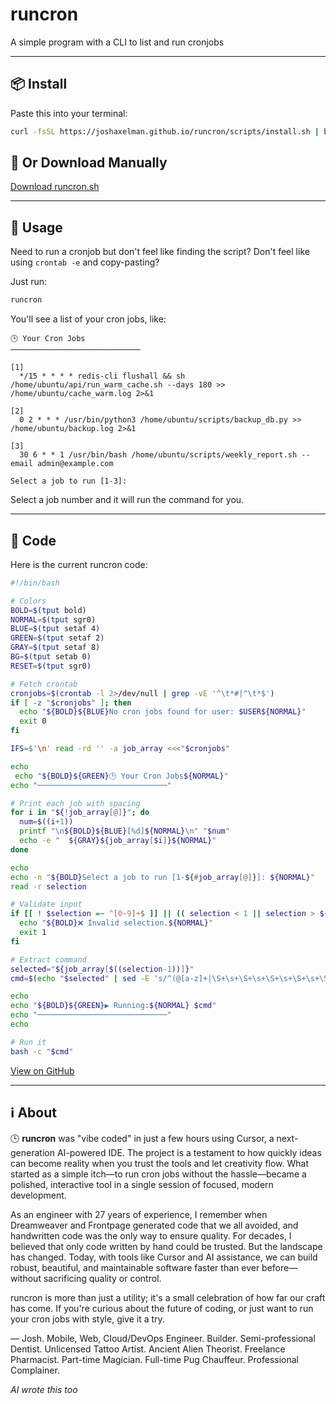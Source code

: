 # runcron
A simple program with a CLI to list and run cronjobs

---

## 📦 Install

Paste this into your terminal:

```sh
curl -fsSL https://joshaxelman.github.io/runcron/scripts/install.sh | bash
```

## 🔗 Or Download Manually

[Download runcron.sh](./scripts/runcron.sh)

---

## 📝 Usage

Need to run a cronjob but don't feel like finding the script?
Don't feel like using `crontab -e` and copy-pasting?

Just run:

```sh
runcron
```

You'll see a list of your cron jobs, like:

```
🕒 Your Cron Jobs
─────────────────────────────

[1]
  */15 * * * * redis-cli flushall && sh /home/ubuntu/api/run_warm_cache.sh --days 180 >> /home/ubuntu/cache_warm.log 2>&1

[2]
  0 2 * * * /usr/bin/python3 /home/ubuntu/scripts/backup_db.py >> /home/ubuntu/backup.log 2>&1

[3]
  30 6 * * 1 /usr/bin/bash /home/ubuntu/scripts/weekly_report.sh --email admin@example.com

Select a job to run [1-3]:
```

Select a job number and it will run the command for you.

---

## 📝 Code

Here is the current runcron code:

```bash
#!/bin/bash

# Colors
BOLD=$(tput bold)
NORMAL=$(tput sgr0)
BLUE=$(tput setaf 4)
GREEN=$(tput setaf 2)
GRAY=$(tput setaf 8)
BG=$(tput setab 0)
RESET=$(tput sgr0)

# Fetch crontab
cronjobs=$(crontab -l 2>/dev/null | grep -vE '^\t*#|^\t*$')
if [ -z "$cronjobs" ]; then
  echo "${BOLD}${BLUE}No cron jobs found for user: $USER${NORMAL}"
  exit 0
fi

IFS=$'\n' read -rd '' -a job_array <<<"$cronjobs"

echo
 echo "${BOLD}${GREEN}🕒 Your Cron Jobs${NORMAL}"
echo "─────────────────────────────"

# Print each job with spacing
for i in "${!job_array[@]}"; do
  num=$((i+1))
  printf "\n${BOLD}${BLUE}[%d]${NORMAL}\n" "$num"
  echo -e "  ${GRAY}${job_array[$i]}${NORMAL}"
done

echo
echo -n "${BOLD}Select a job to run [1-${#job_array[@]}]: ${NORMAL}"
read -r selection

# Validate input
if [[ ! $selection =~ ^[0-9]+$ ]] || (( selection < 1 || selection > ${#job_array[@]} )); then
  echo "${BOLD}❌ Invalid selection.${NORMAL}"
  exit 1
fi

# Extract command
selected="${job_array[$((selection-1))]}"
cmd=$(echo "$selected" | sed -E 's/^(@[a-z]+|\S+\s+\S+\s+\S+\s+\S+\s+\S+)\s+//')

echo
echo "${BOLD}${GREEN}▶️ Running:${NORMAL} $cmd"
echo "─────────────────────────────"
echo

# Run it
bash -c "$cmd"
```

[View on GitHub](https://github.com/joshaxelman/runcron)

---

## ℹ️ About

🕒 **runcron** was "vibe coded" in just a few hours using Cursor, a next-generation AI-powered IDE. The project is a testament to how quickly ideas can become reality when you trust the tools and let creativity flow. What started as a simple itch—to run cron jobs without the hassle—became a polished, interactive tool in a single session of focused, modern development.

As an engineer with 27 years of experience, I remember when Dreamweaver and Frontpage generated code that we all avoided, and handwritten code was the only way to ensure quality. For decades, I believed that only code written by hand could be trusted. But the landscape has changed. Today, with tools like Cursor and AI assistance, we can build robust, beautiful, and maintainable software faster than ever before—without sacrificing quality or control.

runcron is more than just a utility; it's a small celebration of how far our craft has come. If you're curious about the future of coding, or just want to run your cron jobs with style, give it a try.

— Josh. Mobile, Web, Cloud/DevOps Engineer. Builder. Semi-professional Dentist. Unlicensed Tattoo Artist. Ancient Alien Theorist. Freelance Pharmacist. Part-time Magician. Full-time Pug Chauffeur. Professional Complainer.

*AI wrote this too*
